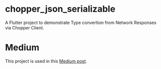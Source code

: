 # chopper_json_serializable

A Flutter project to demonstrate Type convertion from Network Responses via Chopper Client.

# Medium 
This project is used in this [Medium post](https://medium.com/teamkraken/converting-json-api-response-to-dart-objects-with-chopper-and-jsonserializable-8ec98b762ac1?source=your_stories_page-------------------------------------).

